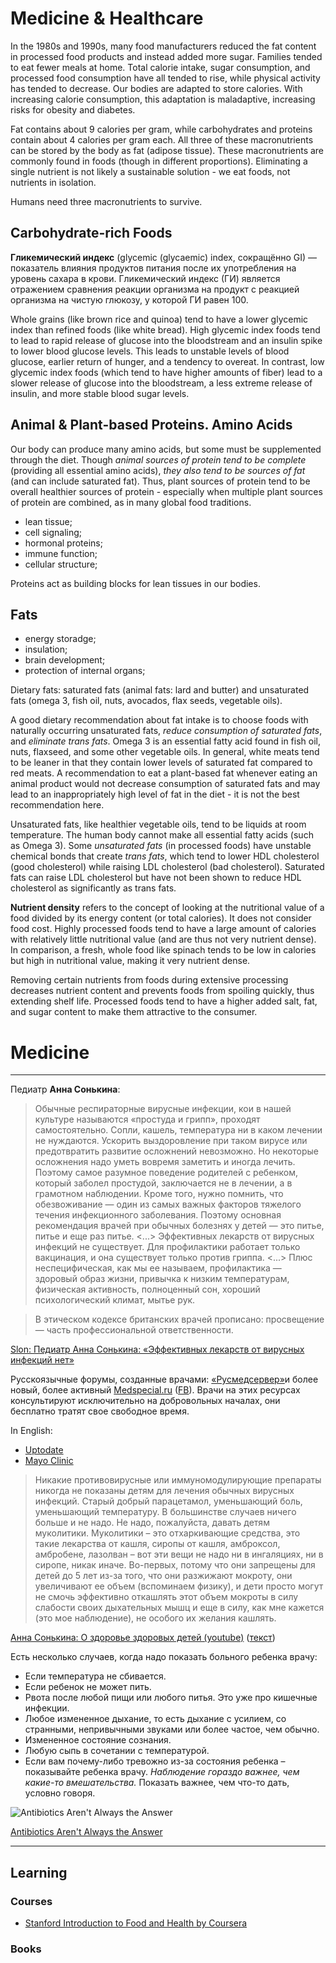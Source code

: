 # Medicine & Healthcare

In the 1980s and 1990s, many food manufacturers reduced the fat content 
in processed food products and instead added more sugar. 
Families tended to eat fewer meals at home. 
Total calorie intake, sugar consumption, and processed food consumption have 
all tended to rise, while physical activity has tended to decrease. 
Our bodies are adapted to store calories. With increasing calorie consumption, 
this adaptation is maladaptive, increasing risks for obesity and diabetes.

Fat contains about 9 calories per gram, while carbohydrates and proteins 
contain about 4 calories per gram each. All three of these macronutrients 
can be stored by the body as fat (adipose tissue). 
These macronutrients are commonly found in foods (though in different proportions). 
Eliminating a single nutrient is not likely a sustainable solution - we eat foods, 
not nutrients in isolation.

Humans need three macronutrients to survive.

## Carbohydrate-rich Foods

**Гликемический индекс** (glycemic (glycaemic) index, сокращённо GI) — показатель 
влияния продуктов питания после их употребления на уровень сахара в крови. 
Гликемический индекс (ГИ) является отражением сравнения реакции организма 
на продукт с реакцией организма на чистую глюкозу, у которой ГИ равен 100.

Whole grains (like brown rice and quinoa) tend to have a lower glycemic index 
than refined foods (like white bread). High glycemic index foods tend to lead 
to rapid release of glucose into the bloodstream and an insulin spike to lower 
blood glucose levels. This leads to unstable levels of blood glucose, 
earlier return of hunger, and a tendency to overeat. 
In contrast, low glycemic index foods (which tend to have higher amounts of fiber) 
lead to a slower release of glucose into the bloodstream, 
a less extreme release of insulin, and more stable blood sugar levels.

## Animal & Plant-based Proteins. Amino Acids

Our body can produce many amino acids, but some must be supplemented through the diet. 
Though *animal sources of protein tend to be complete* (providing all essential amino acids), 
*they also tend to be sources of fat* (and can include saturated fat). 
Thus, plant sources of protein tend to be overall healthier sources of protein - 
especially when multiple plant sources of protein are combined, 
as in many global food traditions.

* lean tissue;
* cell signaling;
* hormonal proteins;
* immune function;
* cellular structure;

Proteins act as building blocks for lean tissues in our bodies.

## Fats

* energy storadge;
* insulation;
* brain development;
* protection of internal organs;

Dietary fats: saturated fats (animal fats: lard and butter) 
and unsaturated fats (omega 3, fish oil, nuts, avocados, flax seeds, vegetable oils).

A good dietary recommendation about fat intake is to choose foods with 
naturally occurring unsaturated fats, *reduce consumption of saturated fats*, 
and *eliminate trans fats*. 
Omega 3 is an essential fatty acid found in fish oil, nuts, flaxseed, 
and some other vegetable oils. In general, white meats tend to be leaner 
in that they contain lower levels of saturated fat compared to red meats. 
A recommendation to eat a plant-based fat whenever eating an animal product 
would not decrease consumption of saturated fats and may lead to an inappropriately 
high level of fat in the diet - it is not the best recommendation here.

Unsaturated fats, like healthier vegetable oils, tend to be liquids at room temperature. 
The human body cannot make all essential fatty acids (such as Omega 3). 
Some *unsaturated fats* (in processed foods) have unstable chemical bonds that create *trans fats*, 
which tend to lower HDL cholesterol (good cholesterol) while raising LDL cholesterol (bad cholesterol). 
Saturated fats can raise LDL cholesterol but have not been shown to reduce HDL cholesterol 
as significantly as trans fats.

**Nutrient density** refers to the concept of looking at the nutritional value of a food divided by its energy content (or total calories). It does not consider food cost. Highly processed foods tend to have a large amount of calories with relatively little nutritional value (and are thus not very nutrient dense). In comparison, a fresh, whole food like spinach tends to be low in calories but high in nutritional value, making it very nutrient dense.

Removing certain nutrients from foods during extensive processing decreases nutrient content and prevents foods from spoiling quickly, thus extending shelf life. Processed foods tend to have a higher added salt, fat, and sugar content to make them attractive to the consumer.


# Medicine

---

Педиатр **Анна Сонькина**:

> Обычные респираторные вирусные инфекции, кои в нашей культуре называются «простуда и грипп», проходят самостоятельно. Сопли, кашель, температура ни в каком лечении не нуждаются. Ускорить выздоровление при таком вирусе или предотвратить развитие осложнений невозможно. Но некоторые осложнения надо уметь вовремя заметить и иногда лечить. Поэтому самое разумное поведение родителей с ребенком, который заболел простудой, заключается не в лечении, а в грамотном наблюдении. Кроме того, нужно помнить, что обезвоживание — один из самых важных факторов тяжелого течения инфекционного заболевания. Поэтому основная рекомендация врачей при обычных болезнях у детей — это питье, питье и еще раз питье. <...> Эффективных лекарств от вирусных инфекций не существует. Для профилактики работает только вакцинация, и она существует только против гриппа. <...> Плюс неспецифическая, как мы ее называем, профилактика — здоровый образ жизни, привычка к низким температурам, физическая активность, полноценный сон, хороший психологический климат, мытье рук.

> В этическом кодексе британских врачей прописано: просвещение — часть профессиональной ответственности. 

[Slon: Педиатр Анна Сонькина: «Эффективных лекарств от вирусных инфекций нет»](https://slon.ru/special/chaika/pediatrist)

Русскоязычные форумы, созданные врачами: [«Русмедсервер»](http://forums.rusmedserv.com/)и более новый, более активный [Medspecial.ru](http://medspecial.ru/) ([FB](https://www.facebook.com/medspecial.ru)). Врачи на этих ресурсах консультируют исключительно на добровольных началах, они бесплатно тратят свое свободное время.

In English:

* [Uptodate](http://www.uptodate.com/home)
* [Mayo Clinic](http://www.mayoclinic.org/)

> Никакие противовирусные или иммуномодулирующие препараты никогда не показаны детям для лечения обычных вирусных инфекций.
> Старый добрый парацетамол, уменьшающий боль, уменьшающий температуру. В большинстве случаев ничего больше и не надо.
> Не надо, пожалуйста, давать детям муколитики. Муколитики – это отхаркивающие средства, это такие лекарства от кашля, сиропы от кашля, амброксол, амбробене, лазолван – вот эти вещи не надо ни в ингаляциях, ни в сиропе, никак иначе. Во-первых, потому что они запрещены для детей до 5 лет из-за того, что они разжижают мокроту, они увеличивают ее объем (вспоминаем физику), и дети просто могут не смочь эффективно откашлять этот объем мокроты в силу слабости своих дыхательных мышц и еще в силу, как мне кажется (это мое наблюдение), не особого их желания кашлять.

[Анна Сонькина: О здоровье здоровых детей (youtube)](https://www.youtube.com/watch?v=n-fwKkT-dK0) ([текст](http://www.pravmir.ru/o-zdorove-zdorovyih-detey/))

Есть несколько случаев, когда надо показать больного ребенка врачу:
* Если температура не сбивается.
* Если ребенок не может пить.
* Рвота после любой пищи или любого питья. Это уже про кишечные инфекции.
* Любое измененное дыхание, то есть дыхание с усилием, со странными, непривычными звуками или более частое, чем обычно.
* Измененное состояние сознания.
* Любую сыпь в сочетании с температурой.
* Если вам почему-либо тревожно из-за состояния ребенка – показывайте ребенка врачу. *Наблюдение гораздо важнее, чем какие-то вмешательства.* Показать важнее, чем что-то дать, условно говоря.

![Antibiotics Aren't Always the Answer](http://www.cdc.gov/features/getsmart/getsmart_a500px.gif)

[Antibiotics Aren't Always the Answer](http://www.cdc.gov/features/getsmart/)

---

## Learning

### Courses

* [Stanford Introduction to Food and Health by Coursera](https://www.coursera.org/learn/food-and-health)

### Books